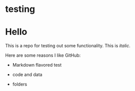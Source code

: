 # testing

# Hello

This is a repo for testing out some functionality. This is _italic_.

Here are some reasons I like GitHub:


* Markdown flavored test

* code and data

* folders
